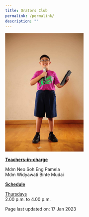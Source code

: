 ```yaml
---
title: Orators Club
permalink: /permalink/
description: ""
---
```

<img style="width: 50%;" src="/images/orators.jpeg">
<p><u><strong>Teachers-in-charge</strong></u></p>
<p>Mdm Neo Soh Eng Pamela<br>Mdm Widyawati Binte Mudai</p>
<p><u><strong>Schedule</strong></u></p>
<p><u>Thursdays</u><br>2.00 p.m. to 4.00 p.m.</p>
<p>Page last updated on: 17 Jan 2023</p>